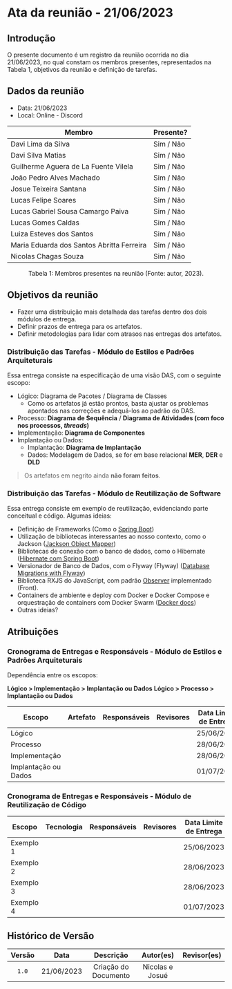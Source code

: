 # Ata da reunião - 21/06/2023

## Introdução

O presente documento é um registro da reunião ocorrida no dia 21/06/2023, no qual constam os membros presentes,
representados na Tabela 1, objetivos da reunião e definição de tarefas.

## Dados da reunião

- Data: 21/06/2023
- Local: Online - Discord

| Membro                                    | Presente? |
|-------------------------------------------|-----------|
| Davi Lima da Silva                        | Sim / Não |
| Davi Silva Matias                         | Sim / Não |
| Guilherme Aguera de La Fuente Vilela      | Sim / Não |
| João Pedro Alves Machado                  | Sim / Não |
| Josue Teixeira Santana                    | Sim / Não |
| Lucas Felipe Soares                       | Sim / Não |
| Lucas Gabriel Sousa Camargo Paiva         | Sim / Não |
| Lucas Gomes Caldas                        | Sim / Não |
| Luiza Esteves dos Santos                  | Sim / Não |
| Maria Eduarda dos Santos Abritta Ferreira | Sim / Não |
| Nicolas Chagas Souza                      | Sim / Não |

<div style="text-align: center">
<p> Tabela 1: Membros presentes na reunião (Fonte: autor, 2023). </p>
</div>

## Objetivos da reunião

- Fazer uma distribuição mais detalhada das tarefas dentro dos dois módulos de entrega.
- Definir prazos de entrega para os artefatos.
- Definir metodologias para lidar com atrasos nas entregas dos artefatos.

### Distribuição das Tarefas - Módulo de Estilos e Padrões Arquiteturais

Essa entrega consiste na especificação de uma visão DAS, com o seguinte escopo:

- Lógico: Diagrama de Pacotes / Diagrama de Classes
  - Como os artefatos já estão prontos, basta ajustar os problemas apontados nas correções e adequá-los ao padrão do DAS.
- Processo: **Diagrama de Sequência** / **Diagrama de Atividades (com foco nos processos, _threads_)**
- Implementação: **Diagrama de Componentes**
- Implantação ou Dados:  
  - Implantação: **Diagrama de Implantação**
  - Dados: Modelagem de Dados, se for em base relacional **MER**, **DER** e **DLD**

> Os artefatos em negrito ainda **não foram feitos**.

### Distribuição das Tarefas - Módulo de Reutilização de Software

Essa entrega consiste em exemplo de reutilização, evidenciando parte conceitual e código. Algumas ideias:

- Definição de Frameworks (Como o [Spring Boot](https://docs.spring.io/spring-boot/docs/current/reference/htmlsingle/))
- Utilização de bibliotecas interessantes ao nosso contexto, como o Jackson ([Jackson Object Mapper](https://www.devmedia.com.br/introducao-ao-jackson-objectmapper/43174))
- Bibliotecas de conexão com o banco de dados, como o Hibernate ([Hibernate com Spring Boot](https://www.baeldung.com/spring-boot-hibernate))
- Versionador de Banco de Dados, com o Flyway (Flyway) ([Database Migrations with Flyway](https://www.baeldung.com/database-migrations-with-flyway))
- Biblioteca RXJS do JavaScript, com padrão [Observer](https://rxjs.dev/guide/observer) implementado (Front).
- Containers de ambiente e deploy com Docker e Docker Compose e orquestração de containers com Docker Swarm ([Docker docs](https://docs.docker.com/))
- Outras ideias?

## Atribuições

### Cronograma de Entregas e Responsáveis - Módulo de Estilos e Padrões Arquiteturais

Dependência entre os escopos:

**Lógico > Implementação > Implantação ou Dados**
**Lógico > Processo > Implantação ou Dados**

| Escopo               | Artefato | Responsáveis | Revisores | Data Limite de Entrega | Data Limite de Revisão |
| -------------------- | -------- | ------------ | --------- | ---------------------- | ---------------------- |
| Lógico               |          |              |           | 25/06/2023             | 26/06/2023             |
| Processo             |          |              |           | 28/06/2023             | 29/06/2023             |
| Implementação        |          |              |           | 28/06/2023             | 29/06/2023             |
| Implantação ou Dados |          |              |           | 01/07/2023             | 02/07/2023             |

### Cronograma de Entregas e Responsáveis - Módulo de Reutilização de Código

| Escopo    | Tecnologia | Responsáveis | Revisores | Data Limite de Entrega | Data Limite de Revisão |
| --------- | ---------- | ------------ | --------- | ---------------------- | ---------------------- |
| Exemplo 1 |            |              |           | 25/06/2023             | 26/06/2023             |
| Exemplo 2 |            |              |           | 28/06/2023             | 29/06/2023             |
| Exemplo 3 |            |              |           | 28/06/2023             | 29/06/2023             |
| Exemplo 4 |            |              |           | 01/07/2023             | 02/07/2023             |

## Histórico de Versão

| Versão |    Data    |      Descrição       |    Autor(es)    | Revisor(es) |
| :----: | :--------: | :------------------: | :-------------: | :---------: |
| `1.0`  | 21/06/2023 | Criação do Documento | Nicolas e Josué |             |
